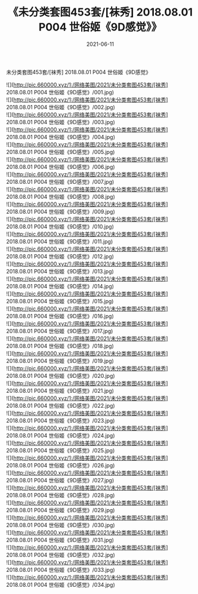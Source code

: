 ﻿---
layout: post
title:  《未分类套图453套/[袜秀] 2018.08.01 P004 世俗姬《9D感觉》》
date:   2021-06-11
img: http://pic.660000.xyz/1:/网络美图/2021/未分类套图453套/[袜秀] 2018.08.01 P004 世俗姬《9D感觉》/000.jpg
categories: [美女, 清纯, 唯美]
---

未分类套图453套/[袜秀] 2018.08.01 P004 世俗姬《9D感觉》

 ![](http://pic.660000.xyz/1:/网络美图/2021/未分类套图453套/[袜秀] 2018.08.01 P004 世俗姬《9D感觉》/001.jpg) <br>![](http://pic.660000.xyz/1:/网络美图/2021/未分类套图453套/[袜秀] 2018.08.01 P004 世俗姬《9D感觉》/002.jpg) <br>![](http://pic.660000.xyz/1:/网络美图/2021/未分类套图453套/[袜秀] 2018.08.01 P004 世俗姬《9D感觉》/003.jpg) <br>![](http://pic.660000.xyz/1:/网络美图/2021/未分类套图453套/[袜秀] 2018.08.01 P004 世俗姬《9D感觉》/004.jpg) <br>![](http://pic.660000.xyz/1:/网络美图/2021/未分类套图453套/[袜秀] 2018.08.01 P004 世俗姬《9D感觉》/005.jpg) <br>![](http://pic.660000.xyz/1:/网络美图/2021/未分类套图453套/[袜秀] 2018.08.01 P004 世俗姬《9D感觉》/006.jpg) <br>![](http://pic.660000.xyz/1:/网络美图/2021/未分类套图453套/[袜秀] 2018.08.01 P004 世俗姬《9D感觉》/007.jpg) <br>![](http://pic.660000.xyz/1:/网络美图/2021/未分类套图453套/[袜秀] 2018.08.01 P004 世俗姬《9D感觉》/008.jpg) <br>![](http://pic.660000.xyz/1:/网络美图/2021/未分类套图453套/[袜秀] 2018.08.01 P004 世俗姬《9D感觉》/009.jpg) <br>![](http://pic.660000.xyz/1:/网络美图/2021/未分类套图453套/[袜秀] 2018.08.01 P004 世俗姬《9D感觉》/010.jpg) <br>![](http://pic.660000.xyz/1:/网络美图/2021/未分类套图453套/[袜秀] 2018.08.01 P004 世俗姬《9D感觉》/011.jpg) <br>![](http://pic.660000.xyz/1:/网络美图/2021/未分类套图453套/[袜秀] 2018.08.01 P004 世俗姬《9D感觉》/012.jpg) <br>![](http://pic.660000.xyz/1:/网络美图/2021/未分类套图453套/[袜秀] 2018.08.01 P004 世俗姬《9D感觉》/013.jpg) <br>![](http://pic.660000.xyz/1:/网络美图/2021/未分类套图453套/[袜秀] 2018.08.01 P004 世俗姬《9D感觉》/014.jpg) <br>![](http://pic.660000.xyz/1:/网络美图/2021/未分类套图453套/[袜秀] 2018.08.01 P004 世俗姬《9D感觉》/015.jpg) <br>![](http://pic.660000.xyz/1:/网络美图/2021/未分类套图453套/[袜秀] 2018.08.01 P004 世俗姬《9D感觉》/016.jpg) <br>![](http://pic.660000.xyz/1:/网络美图/2021/未分类套图453套/[袜秀] 2018.08.01 P004 世俗姬《9D感觉》/017.jpg) <br>![](http://pic.660000.xyz/1:/网络美图/2021/未分类套图453套/[袜秀] 2018.08.01 P004 世俗姬《9D感觉》/018.jpg) <br>![](http://pic.660000.xyz/1:/网络美图/2021/未分类套图453套/[袜秀] 2018.08.01 P004 世俗姬《9D感觉》/019.jpg) <br>![](http://pic.660000.xyz/1:/网络美图/2021/未分类套图453套/[袜秀] 2018.08.01 P004 世俗姬《9D感觉》/020.jpg) <br>![](http://pic.660000.xyz/1:/网络美图/2021/未分类套图453套/[袜秀] 2018.08.01 P004 世俗姬《9D感觉》/021.jpg) <br>![](http://pic.660000.xyz/1:/网络美图/2021/未分类套图453套/[袜秀] 2018.08.01 P004 世俗姬《9D感觉》/022.jpg) <br>![](http://pic.660000.xyz/1:/网络美图/2021/未分类套图453套/[袜秀] 2018.08.01 P004 世俗姬《9D感觉》/023.jpg) <br>![](http://pic.660000.xyz/1:/网络美图/2021/未分类套图453套/[袜秀] 2018.08.01 P004 世俗姬《9D感觉》/024.jpg) <br>![](http://pic.660000.xyz/1:/网络美图/2021/未分类套图453套/[袜秀] 2018.08.01 P004 世俗姬《9D感觉》/025.jpg) <br>![](http://pic.660000.xyz/1:/网络美图/2021/未分类套图453套/[袜秀] 2018.08.01 P004 世俗姬《9D感觉》/026.jpg) <br>![](http://pic.660000.xyz/1:/网络美图/2021/未分类套图453套/[袜秀] 2018.08.01 P004 世俗姬《9D感觉》/027.jpg) <br>![](http://pic.660000.xyz/1:/网络美图/2021/未分类套图453套/[袜秀] 2018.08.01 P004 世俗姬《9D感觉》/028.jpg) <br>![](http://pic.660000.xyz/1:/网络美图/2021/未分类套图453套/[袜秀] 2018.08.01 P004 世俗姬《9D感觉》/029.jpg) <br>![](http://pic.660000.xyz/1:/网络美图/2021/未分类套图453套/[袜秀] 2018.08.01 P004 世俗姬《9D感觉》/030.jpg) <br>![](http://pic.660000.xyz/1:/网络美图/2021/未分类套图453套/[袜秀] 2018.08.01 P004 世俗姬《9D感觉》/031.jpg) <br>![](http://pic.660000.xyz/1:/网络美图/2021/未分类套图453套/[袜秀] 2018.08.01 P004 世俗姬《9D感觉》/032.jpg) <br>![](http://pic.660000.xyz/1:/网络美图/2021/未分类套图453套/[袜秀] 2018.08.01 P004 世俗姬《9D感觉》/033.jpg) <br>![](http://pic.660000.xyz/1:/网络美图/2021/未分类套图453套/[袜秀] 2018.08.01 P004 世俗姬《9D感觉》/034.jpg) <br>